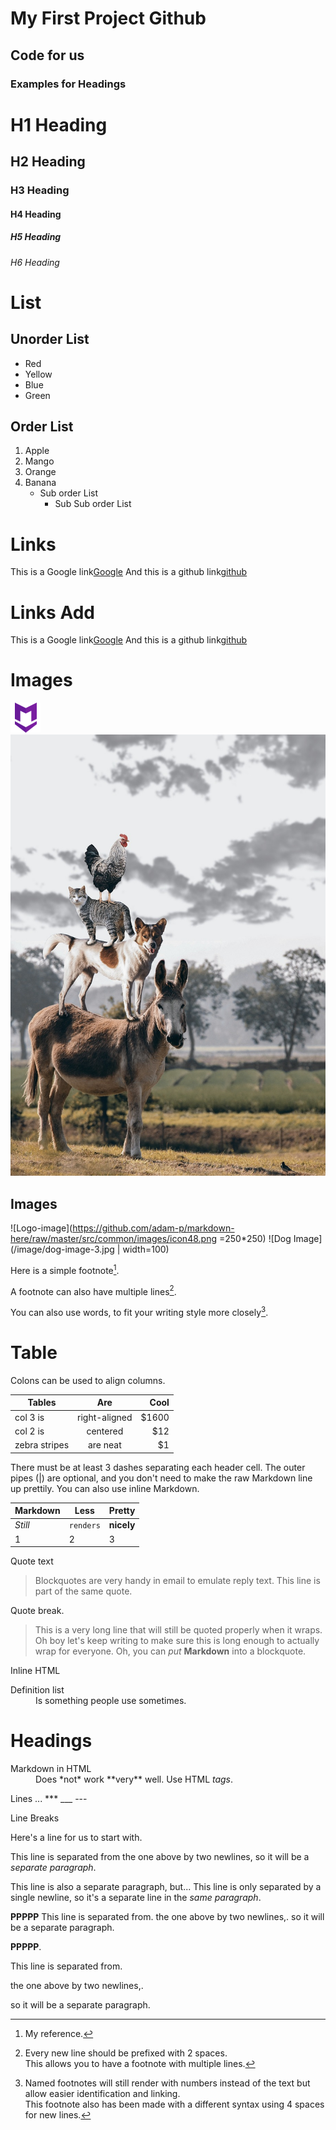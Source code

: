 # My First Project Github
## Code for us
### Examples for Headings
# H1 Heading
## H2 Heading
### H3 Heading
#### H4 Heading
##### H5 Heading
###### H6 Heading
# List
## Unorder List
   * Red
   * Yellow
   * Blue
   * Green
## Order List
   1. Apple
   2. Mango
   3. Orange
   4. Banana
      * Sub order List
        * Sub Sub order List
# Links
This is a Google link[Google](http//:www.google.com)
And this is a github link[github](http//:github.com)  

# Links Add
This is a Google link[Google](http://google.com)
And this is a github link[github](http://github.com)  

# Images
![Logo-image](https://github.com/adam-p/markdown-here/raw/master/src/common/images/icon48.png)
![Dog Image](/image/dog-image-3.jpg)

## Images
![Logo-image](https://github.com/adam-p/markdown-here/raw/master/src/common/images/icon48.png =250*250)
![Dog Image](/image/dog-image-3.jpg | width=100)

Here is a simple footnote[^1].

A footnote can also have multiple lines[^2].  

You can also use words, to fit your writing style more closely[^note].

[^1]: My reference.
[^2]: Every new line should be prefixed with 2 spaces.  
  This allows you to have a footnote with multiple lines.
[^note]:
    Named footnotes will still render with numbers instead of the text but allow easier identification and linking.  
    This footnote also has been made with a different syntax using 4 spaces for new lines.
# Table
Colons can be used to align columns.

| Tables        | Are           | Cool  |
| ------------- |:-------------:| -----:|
| col 3 is      | right-aligned | $1600 |
| col 2 is      | centered      |   $12 |
| zebra stripes | are neat      |    $1 |

There must be at least 3 dashes separating each header cell.
The outer pipes (|) are optional, and you don't need to make the 
raw Markdown line up prettily. You can also use inline Markdown.

Markdown | Less | Pretty
--- | --- | ---
*Still* | `renders` | **nicely**
1 | 2 | 3

Quote text
> Blockquotes are very handy in email to emulate reply text.
> This line is part of the same quote.

Quote break.

> This is a very long line that will still be quoted properly when it wraps. Oh boy let's keep writing to make sure this is long enough to actually wrap for everyone. Oh, you can *put* **Markdown** into a blockquote. 

Inline HTML
<dl>
  <dt>Definition list</dt>
  <dd>Is something people use sometimes.</dd>
  <H1>Headings</H1>
  <dt>Markdown in HTML</dt>
  <dd>Does *not* work **very** well. Use HTML <em>tags</em>.</dd>
</dl>
Lines
...
***
___
---

Line Breaks

Here's a line for us to start with.

This line is separated from the one above by two newlines, so it will be a *separate paragraph*.

This line is also a separate paragraph, but...
This line is only separated by a single newline, so it's a separate line in the *same paragraph*.

**PPPPP**
This line is separated from.
 the one above by two newlines,.
  so it will be a separate paragraph.

**PPPPP**.

This line is separated from.

the one above by two newlines,.

so it will be a separate paragraph.